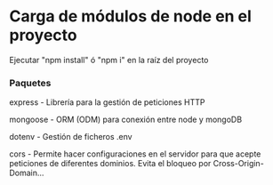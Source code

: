 # Carga de módulos de node en el proyecto

Ejecutar "npm install" ó "npm i" en la raíz del proyecto

### Paquetes

express -   Librería para la gestión de peticiones HTTP

mongoose -  ORM (ODM) para conexión entre node y mongoDB

dotenv -    Gestión de ficheros .env

cors -      Permite hacer configuraciones en el servidor para que acepte peticiones de diferentes dominios. Evita el 
            bloqueo por Cross-Origin-Domain... 